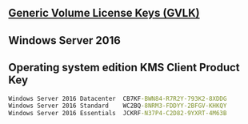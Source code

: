 ## [Generic Volume License Keys (GVLK)](https://learn.microsoft.com/en-us/windows-server/get-started/kms-client-activation-keys)

## Windows Server 2016
## Operating system edition	KMS Client Product Key

```cmd
Windows Server 2016 Datacenter	CB7KF-BWN84-R7R2Y-793K2-8XDDG
Windows Server 2016 Standard	WC2BQ-8NRM3-FDDYY-2BFGV-KHKQY
Windows Server 2016 Essentials	JCKRF-N37P4-C2D82-9YXRT-4M63B
```
